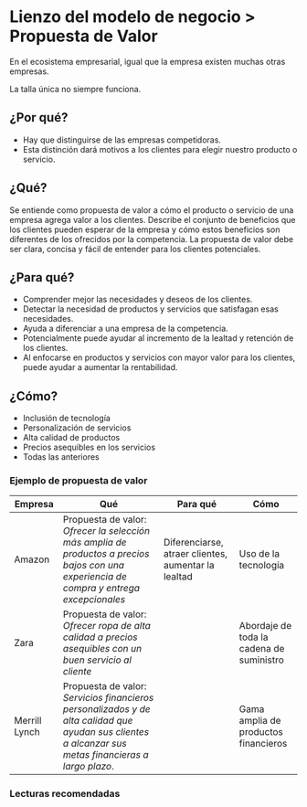# Lienzo del modelo de negocio > Propuesta de Valor

En el ecosistema empresarial, igual que la empresa existen muchas otras empresas.

La talla única no siempre funciona.

## ¿Por qué?

- Hay que distinguirse de las empresas competidoras.
- Esta distinción dará motivos a los clientes para elegir nuestro producto o servicio.

## ¿Qué?

Se entiende como propuesta de valor a cómo el producto o servicio de una empresa agrega valor a los clientes. Describe el conjunto de beneficios que los clientes pueden esperar de la empresa y cómo estos beneficios son diferentes de los ofrecidos por la competencia. La propuesta de valor debe ser clara, concisa y fácil de entender para los clientes potenciales.


## ¿Para qué?

- Comprender mejor las necesidades y deseos de los clientes.
- Detectar la necesidad de productos y servicios que satisfagan esas necesidades.
- Ayuda a diferenciar a una empresa de la competencia.
- Potencialmente puede ayudar al incremento de la lealtad y retención de los clientes. 
- Al enfocarse en productos y servicios con mayor valor para los clientes, puede ayudar a aumentar la rentabilidad.

## ¿Cómo?

- Inclusión de tecnología
- Personalización de servicios
- Alta calidad de productos
- Precios asequibles en los servicios
- Todas las anteriores

### Ejemplo de propuesta de valor

|Empresa|Qué|Para qué|Cómo
-|-|-|-|
Amazon|Propuesta de valor: *Ofrecer la selección más amplia de productos a precios bajos con una experiencia de compra y entrega excepcionales*|Diferenciarse, atraer clientes, aumentar la lealtad|Uso de la tecnología
Zara|Propuesta de valor: *Ofrecer ropa de alta calidad a precios asequibles con un buen servicio al cliente*||Abordaje de toda la cadena de suministro
Merrill Lynch|Propuesta de valor: *Servicios financieros personalizados y de alta calidad que ayudan sus clientes a alcanzar sus metas financieras a largo plazo*.||Gama amplia de productos financieros

### Lecturas recomendadas

